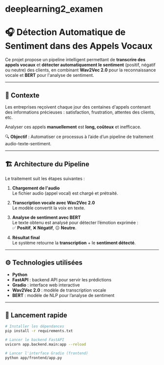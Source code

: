 # deeplearning2_examen
# 🎧 Détection Automatique de Sentiment dans des Appels Vocaux

Ce projet propose un pipeline intelligent permettant de **transcrire des appels vocaux** et **détecter automatiquement le sentiment** (positif, négatif ou neutre) des clients, en combinant **Wav2Vec 2.0** pour la reconnaissance vocale et **BERT** pour l'analyse de sentiment.

---

## 🧠 Contexte

Les entreprises reçoivent chaque jour des centaines d'appels contenant des informations précieuses : satisfaction, frustration, attentes des clients, etc.

Analyser ces appels **manuellement** est **long, coûteux** et inefficace.

🔍 **Objectif** : Automatiser ce processus à l’aide d’un pipeline de traitement audio-texte-sentiment.

---

## 🏗️ Architecture du Pipeline

Le traitement suit les étapes suivantes :

1. **Chargement de l'audio**  
   Le fichier audio (appel vocal) est chargé et prétraité.

2. **Transcription vocale avec Wav2Vec 2.0**  
   Le modèle convertit la voix en texte.

3. **Analyse de sentiment avec BERT**  
   Le texte obtenu est analysé pour détecter l’émotion exprimée :  
   ✅ **Positif**, ❌ **Négatif**, 😐 **Neutre**.

4. **Résultat final**  
   Le système retourne la **transcription** + le **sentiment détecté**.

---

## ⚙️ Technologies utilisées

- **Python**
- **FastAPI** : backend API pour servir les prédictions
- **Gradio** : interface web interactive
- **Wav2Vec 2.0** : modèle de transcription vocale
- **BERT** : modèle de NLP pour l’analyse de sentiment

---

## 🚀 Lancement rapide

```bash
# Installer les dépendances
pip install -r requirements.txt

# Lancer le backend FastAPI
uvicorn app.backend.main:app --reload

# Lancer l'interface Gradio (frontend)
python app/frontend/app.py
